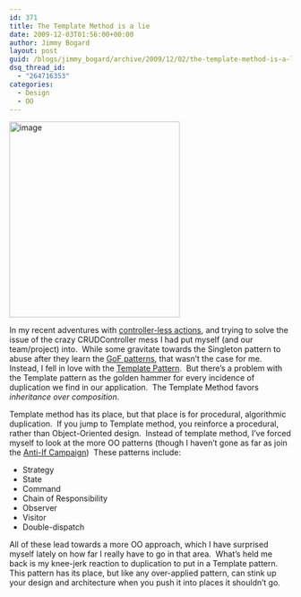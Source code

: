 ```yaml
---
id: 371
title: The Template Method is a lie
date: 2009-12-03T01:56:00+00:00
author: Jimmy Bogard
layout: post
guid: /blogs/jimmy_bogard/archive/2009/12/02/the-template-method-is-a-lie.aspx
dsq_thread_id:
  - "264716353"
categories:
  - Design
  - OO
---
```

[<img style="border-bottom: 0px;border-left: 0px;border-top: 0px;border-right: 0px" border="0" alt="image" src="http://lostechies.com/jimmybogard/files/2011/03/image_thumb_2C7FA22D.png" width="304" height="349" />](http://lostechies.com/jimmybogard/files/2011/03/image_4F23E0A8.png) 

In my recent adventures with [controller-less actions](http://www.lostechies.com/blogs/chad_myers/archive/2009/06/18/going-controller-less-in-mvc-the-way-fowler-meant-it.aspx), and trying to solve the issue of the crazy CRUDController mess I had put myself (and our team/project) into.&#160; While some gravitate towards the Singleton pattern to abuse after they learn the [GoF patterns](http://www.hillside.net/patterns/DPBook/DPBook.html), that wasn’t the case for me.&#160; Instead, I fell in love with the [Template Pattern](http://www.dofactory.com/Patterns/PatternTemplate.aspx).&#160; But there’s a problem with the Template pattern as the golden hammer for every incidence of duplication we find in our application.&#160; The Template Method favors _inheritance over composition_.

Template method has its place, but that place is for procedural, algorithmic duplication.&#160; If you jump to Template method, you reinforce a procedural, rather than Object-Oriented design.&#160; Instead of template method, I’ve forced myself to look at the more OO patterns (though I haven’t gone as far as join the [Anti-If Campaign](http://www.antiifcampaign.com/))&#160; These patterns include:

  * Strategy
  * State
  * Command
  * Chain of Responsibility
  * Observer
  * Visitor
  * Double-dispatch

All of these lead towards a more OO approach, which I have surprised myself lately on how far I really have to go in that area.&#160; What’s held me back is my knee-jerk reaction to duplication to put in a Template pattern.&#160; This pattern has its place, but like any over-applied pattern, can stink up your design and architecture when you push it into places it shouldn’t go.